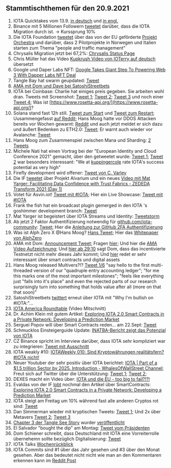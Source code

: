 ## Stammtischthemen für den 20.9.2021

1. IOTA Quicktakes vom 13.9. [in deutsch](https://www.youtube.com/watch?v=tBLUg4DXdHc) und [in engl.](https://www.youtube.com/watch?v=xQfxtZMCETE)
2. Binance mit 5 Millionen Followern [tweetet](https://twitter.com/binance/status/1437624545888780295?s=20) darüber, dass die IOTA Migration durch ist. -> Kurssprung 10%
3. Die IOTA Foundation [tweetet](https://twitter.com/iota/status/1437506519235502089?s=20) über das von der EU geförderte [Projekt Orchestra](https://blog.iota.org/orchestra-consortium-and-iota/) und darüber, dass 2 Pilotprojekte in Norwegen und Italien starten zum Thema "people and traffic management"
4. Chrysalis Migration jetzt bei 67,2%: [Chrysalis Status Page](https://chrysalis.iota.org/status)
5. Chris Müller hat das Video [Kupkrush Video von IOTerry auf deutsch](https://www.youtube.com/watch?v=uPSq-PMotUc) übersetzt
6. Google und Daper Labs NFT: [Google Takes Giant Step To Powering Web 3 With Dapper Labs NFT Deal](https://www.forbes.com/sites/michaeldelcastillo/2021/09/14/google-takes-giant-step-to-powering-web-3-with-dapper-labs-nft-deal/?utm_campaign=sprinklrForbesCrypto&utm_content=5480603221&utm_medium=social&utm_source=TWITTER)
7. Tangle Bay hat swarm geupdated: [Tweet](https://twitter.com/TANGLEBAY/status/1437774150924476416?s=20)
8. [AMA mit Dom und Dave bei SatoshiStreetbets](https://www.youtube.com/watch?v=EJqqTyX2_JU)
9. IOTA bei Coinbase: Charlie hat einiges preis gegeben. Sie arbeiten wohl dran. Tweets mit Screenshot: [Tweet 1](https://twitter.com/rohstee/status/1437894345366061066?s=20); [Tweet 2](https://twitter.com/rohstee/status/1437895838945234945?s=20); [Tweet 3](https://twitter.com/rohstee/status/1437898968831307782?s=20) und noch einer [Tweet 4](https://twitter.com/Vrom14286662/status/1438508924735426565?s=20); Was ist [https://www.rosetta-api.org/](https://www.rosetta-api.org/)?
10. Solana stand fast 12h still. [Tweet zum Start](https://twitter.com/SolanaStatus/status/1437856638279487493?s=20) und [Tweet zum Restart](https://twitter.com/SolanaStatus/status/1438020110451609603?s=20); Uusammengefasst [auf Reddit](https://www.reddit.com/r/CryptoCurrency/comments/po2qym/the_solana_blockchain_has_come_to_a_halt_due_to_a/?utm_medium=android_app&utm_source=share); Hans Moog hatte vor DDOS Attacken bereits vor Wochen gewarnt: [Reddit](https://www.reddit.com/r/Iota/comments/po7w29/hans_on_solana_2_weeks_ago_and_people_say_iota/?utm_source=share&utm_medium=web2x&context=3) und auch jetzt meldet er sich dazu und äußert Bedenken zu ETH2.0: [Tweet](https://twitter.com/hus_qy/status/1437883782514814978?s=20); Er warnt auch wieder vor Avalanche: [Tweet](https://twitter.com/hus_qy/status/1437884220123328519?s=20)
11. Hans Moog zum Zusammenspiel zwischen Mana und Sharding: [2 Tweets](https://twitter.com/hus_qy/status/1437756191459971075?s=20)
12. Michele Nati hat einen Vortrag bei der "European Identity and Cloud Conference 2021" gemacht, über den getweetet wurde: [Tweet 1](https://twitter.com/joergresch/status/1437759022644477959?s=20); [Tweet 2](https://twitter.com/joergresch/status/1437779646557392901?s=20) war besonders interessant: "We at [kuppingercole](https://www.kuppingercole.com/) rate IOTA's success potential as very high"
13. Firefly development wird offener: [Tweet von C. Varley](https://twitter.com/c_varley/status/1437783945865744390?s=20)
14. Die IF [tweetet](https://twitter.com/iota/status/1438140864526786567?s=20) über Projekt Alvarium und ein neues [Video mit Mat Yarger: Facilitating Data Confidence with Trust Fabrics - ZEDEDA Transform 2021 (Day 1)](https://www.youtube.com/watch?v=RIew8SqqT10)
15. Votet für Asvin.iot! [Tweet mit #IOTA](https://twitter.com/mirko_ross/status/1438137837820555264?s=20); Hier ein Live Showcase: [Tweet mit #IOTA](https://twitter.com/mirko_ross/status/1438182354879664148?s=20)
16. Frank the fish hat ein broadcast plugin gemerged in den IOTA 's goshimmer development branch: [Tweet](https://twitter.com/FrankTheFish8/status/1438134185906950146?s=19)
17. Mat Yarger ist begeistert über IOTA Streams und Identity: [Tweetstorm](https://twitter.com/Mat_Yarger/status/1438241211362516998?s=20)
18. Ab jetzt 2 Faktor Authentifizierung notwendig für [github.com/iota-community](https://github.com/iota-community): [Tweet](https://twitter.com/antonionardella/status/1438408389944565761?s=20); Hier die [Anleitung zur GitHub 2FA Authentifizierung](https://docs.github.com/en/github/authenticating-to-github/securing-your-account-with-two-factor-authentication-2fa/configuring-two-factor-authentication)
19. Was ist Alph Zero X @Hans Moog? [Hans Tweet](https://twitter.com/hus_qy/status/1438501395745759234?s=20); Hier das [Whitepaper von AlphZero](https://alephzero.org/wp-content/uploads/2021/06/A0_BWP_06_2021.pdf)
20. AMA mit Dom: [Announcement Tweet](https://twitter.com/iota/status/1438503295903879180?s=20); Fragen [hier](https://www.reddit.com/r/Iota/comments/plhof5/ama_with_dominik_schiener_17092021/); Und hier die [AMA Video Aufzeichnung](https://www.youtube.com/watch?v=Pl_V8fPc_dM); Und [hier ab 29:10](https://youtu.be/Pl_V8fPc_dM?t=1685) sagt Dom, dass das incentivierte Testnetzt nicht mehr dieses Jahr kommt; Und [hier](https://youtu.be/Pl_V8fPc_dM?t=2184) redet er sehr interessant über smart contracts und digital assets
21. Hans Moog released Multivers?!? [Tweet 1/6](https://twitter.com/hus_qy/status/1438643732723736579?s=20)  "say hello to the first multi-threaded version of our "quadruple entry accounting ledger"; "for me this marks one of the most important milestones"; "feels like everything just "falls into it's place" and even the rejected parts of our research surprisingly turn into something that holds value after all (more on that that soon)"
22. SatoshiStreetbets [twittert](https://twitter.com/SatoshiStBets/status/1438557468280426501?s=20) erneut über IOTA mit "Why I'm bullish on #IOTA:"...
23. [IOTA America Roundtable](https://www.youtube.com/watch?v=-6ModxcJrv4) (Video Mitschnitt)
24. Dr. Achim Klein mit gutem Artikel: [Exploring IOTA 2.0 Smart Contracts in a Private Network: Developing a Prediction Market](https://medium.com/51nodes/exploring-iota-2-0-smart-contracts-in-a-private-network-developing-a-prediction-market-c2d81988f75e)
25. Serguei Popov will über Smart Contracts reden... am 22.Sept: [Tweet](https://twitter.com/iota/status/1438518360203923459?s=20)
26. Schmucklos Einsteigerguide Update: [INATBA-Bericht zeigt das Potenzial von IOTA](https://iota-einsteiger-guide.de/iota-potenzial-von-iota.html)
27. CZ Binance spricht im Interview darüber, dass IOTA sehr kompliziert war zu integrieren: [Tweet mit Ausschnitt](https://twitter.com/CryptoDog_Blog/status/1438554704280162316?s=20)
28. IOTA weakly #10: [IOTAWeekly 010: Sind Kryptowährungen realitätsfern? #IOTA nicht!](https://www.youtube.com/watch?v=BRFsyR70VJo)
29. Neuer Youtuber der sehr positiv über IOTA berichtet: [IOTA | Part of a $1.5 trillion Sector by 2025. Introduction - 
WhalesOfWallStreet Channel](https://www.youtube.com/watch?v=AvPGpXn0sgk); Freut sich auf Twitter über die Unterstützung: [Tweet 1](https://twitter.com/Whales0fWallSt/status/1438863936644915203?s=20); [Tweet 2](https://twitter.com/Whales0fWallSt/status/1439011377457270790?s=20); 
30. DEXES macht ein Video über: [IOTA und die EU - too big to fail?!?!](https://www.youtube.com/watch?v=UB32EN4S7xw)
31. Evaldas von der IF [lobt](https://twitter.com/lunfardo314/status/1438820117467500545?s=20) nochmal den Artikel über SmartContracts: [Exploring IOTA 2.0 Smart Contracts in a Private Network: Developing a Prediction Market](https://medium.com/51nodes/exploring-iota-2-0-smart-contracts-in-a-private-network-developing-a-prediction-market-c2d81988f75e)
32. IOTA steigt am Freitag um 10% während fast alle anderen Cryptos rot sind: [Tweet](https://twitter.com/Vrom14286662/status/1438935269588316162?s=20)
33. Dan Simmerman wieder mit kryptischen Tweets: [Tweet 1](https://twitter.com/DanSimerman/status/1439816563985682434?s=20); Und 2x über Metavers [Tweet 2](https://twitter.com/DanSimerman/status/1439819025320718336?s=20); [Tweet 3](https://twitter.com/DanSimerman/status/1439776252169232384?s=20)
34. [Chapter 3 der Tangle See Story](https://medium.com/@tangleseastory/chapter-3-the-barter-is-born-ded777bf5df6) wurder [veröffentlicht](https://twitter.com/TangleSeaDeFi/status/1439668821883822080?s=20)
35. El Salvador "bought the dip" am Montag: [Tweet vom Präsidenten](https://twitter.com/nayibbukele/status/1439815012642611203?s=20)
36. Dom Schiener schreibt, dass Deutschland mit IOTA eine Vorreiterrolle übernehemn sollte bezüglich Digitalisierung: [Tweet](https://twitter.com/DomSchiener/status/1439631886846939136?s=20)
37. IOTA Talks [Wochenrückblick](https://www.iota-talk.com/index.php?article-amp/120-wochenr%C3%BCckblick-vom-12-bis-18-september-2021/&article%2F120-wochenr%C3%BCckblick-vom-12-bis-18-september-2021%2F=&__twitter_impression=true)
38. IOTA Commits sind #1 über das Jahr gesehen und #3 über den Monat gesehen. Aber das bedeutet nicht nicht wie man an den Kommentaren erkennen kann im [Reddit Post](https://www.reddit.com/r/Iota/comments/pp2uex/iota_3_in_monthly_commits_and_1_in_yearly_commits/)
